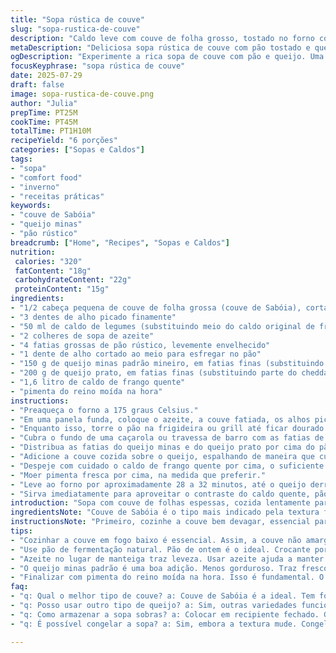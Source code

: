 ```yaml
---
title: "Sopa rústica de couve"
slug: "sopa-rustica-de-couve"
description: "Caldo leve com couve de folha grosso, tostado no forno com fatias de pão antigo e queijo fundido. O toque especial fica por conta do alho assado e do tempero sutil de pimenta do reino. Cozimento suave, sem pressa, para extrair todo o sabor do vegetal. Uma sopa que traz conforto, com textura interessante do pão embebido e queijo dourado. Substituir parte do queijo tradicional por queijo minas padrão dá um frescor. O caldo de legumes pode substituir o de frango sem perder força."
metaDescription: "Deliciosa sopa rústica de couve com pão tostado e queijo derretido. Uma refeição reconfortante ideal para o inverno."
ogDescription: "Experimente a rica sopa de couve com pão e queijo. Uma opção quentinha e saborosa para aquecer os dias frios."
focusKeyphrase: "sopa rústica de couve"
date: 2025-07-29
draft: false
image: sopa-rustica-de-couve.png
author: "Julia"
prepTime: PT25M
cookTime: PT45M
totalTime: PT1H10M
recipeYield: "6 porções"
categories: ["Sopas e Caldos"]
tags:
- "sopa"
- "comfort food"
- "inverno"
- "receitas práticas"
keywords:
- "couve de Sabóia"
- "queijo minas"
- "pão rústico"
breadcrumb: ["Home", "Recipes", "Sopas e Caldos"]
nutrition: 
 calories: "320"
 fatContent: "18g"
 carbohydrateContent: "22g"
 proteinContent: "15g"
ingredients:
- "1/2 cabeça pequena de couve de folha grossa (couve de Sabóia), cortada em tiras finas"
- "3 dentes de alho picado finamente"
- "50 ml de caldo de legumes (substituindo meio do caldo original de frango)"
- "2 colheres de sopa de azeite"
- "4 fatias grossas de pão rústico, levemente envelhecido"
- "1 dente de alho cortado ao meio para esfregar no pão"
- "150 g de queijo minas padrão mineiro, em fatias finas (substituindo parte do cheddar)"
- "200 g de queijo prato, em fatias finas (substituindo parte do cheddar)"
- "1,6 litro de caldo de frango quente"
- "pimenta do reino moída na hora"
instructions:
- "Preaqueça o forno a 175 graus Celsius."
- "Em uma panela funda, coloque o azeite, a couve fatiada, os alhos picados e o caldo de legumes. Cozinhe em fogo baixo, com tampa, por cerca de 12 minutos, mexendo às vezes para não grudar."
- "Enquanto isso, torre o pão na frigideira ou grill até ficar dourado e crocante. Esfregue o lado cortado do alho no pão quente para perfumar."
- "Cubra o fundo de uma caçarola ou travessa de barro com as fatias de pão queimado e levemente temperado com alho."
- "Distribua as fatias do queijo minas e do queijo prato por cima do pão de forma uniforme."
- "Adicione a couve cozida sobre o queijo, espalhando de maneira que cubra bem a camada de pão e queijos."
- "Despeje com cuidado o caldo de frango quente por cima, o suficiente para quase cobrir o pão e o recheio."
- "Moer pimenta fresca por cima, na medida que preferir."
- "Leve ao forno por aproximadamente 28 a 32 minutos, até o queijo derreter bem e a borda ficar levemente dourada."
- "Sirva imediatamente para aproveitar o contraste do caldo quente, pão embebido e queijo derretido."
introduction: "Sopa com couve de folhas espessas, cozida lentamente para liberar sabor sem amargor. Não é só caldo: tem pão velho, tostado na chapa, esfregado com alho – aroma que acompanha o conforto. Queijo coisa boa, parte mineiro, parte prato, em fatias finas, pôr por cima devagar para fundir no forno. Cozinhar lento para ter caldo rico, quente, com textura e aroma. A pimenta na hora lembra tempero de casa de campo, simples e gostoso. Substituir parte do caldo por legumes traz leveza. Final suave, quentinho na boca, perfeito para inverno. Pão apresenta textura úmida da sopa, queijo derretido e sabor forte da couve. Sem pressa, mexer às vezes pra não queimar no fundo. Prático e reconfortante. "
ingredientsNote: "Couve de Sabóia é o tipo mais indicado pela textura firme e folhas largas que suportam cocção sem virar purê. Usar pão velho, firme, tipo pão de fermentação natural ou pão rústico, garante que ele não desapareça no caldo e mantenha estrutura. O alho em duas formas: picado para infundir o caldo e fatiado para aromatizar o pão cru. Optar pelo queijo minas padrão na mistura traz frescor e menos gordura, enquanto o queijo prato dá cremosidade boa para derreter. O caldo de legumes substitui parte do caldo de frango para tornar a sopa mais leve, porém saborosa. O azeite confere suavidade e um toque mediterrâneo, substituindo a tradicional manteiga. A pimenta do reino fresca é essencial para dar aquele toque final sem cobrar passo extra."
instructionsNote: "Primeiro, cozinhe a couve bem devagar, essencial para não queimar e extrair sabor sem amargar. Atenção à temperatura e mexer às vezes para uma cocção uniforme. Preparar o pão tostado é crucial para evitar que fique encharcado rapidamente. Raspar o alho no pão quente ajuda a distribuir o aroma e nota de sabor, acrescentando ao caldo. Montar na caçarola exige cuidado para que o pão fique na base, o queijo em camadas para fundir melhor e a couve cobrindo. Caldo quente, quase fervente, para não interromper a cozedura já feita. O forno mantém aquecimento constante, sem necessidade de vigilância constante, entre 28 a 32 minutos para garantir que o queijo derreta mas a couve mantenha textura. Servir logo evita que a crocância do pão desapareça totalmente, embora a sopa seja melhor quando convivem esses contrastes de textura."
tips:
- "Cozinhar a couve em fogo baixo é essencial. Assim, a couve não amarga. Mexer de vez em quando. Isso ajuda a criar um caldo rico e saboroso."
- "Use pão de fermentação natural. Pão de ontem é o ideal. Crocante por fora, garante estrutura. Não deixe o pão encharcar. Isso estraga a textura."
- "Azeite no lugar de manteiga traz leveza. Usar azeite ajuda a manter o sabor mais fresco. Também dá uma nuance mediterrânea. Experimente."
- "O queijo minas padrão é uma boa adição. Menos gorduroso. Traz frescor ao prato. O queijo prato derrete bem e adiciona cremosidade."
- "Finalizar com pimenta do reino moída na hora. Isso é fundamental. O sabor é bem diferente. Aplicar na hora de servir. Realça o prato."
faq:
- "q: Qual o melhor tipo de couve? a: Couve de Sabóia é a ideal. Tem folhas firmes. Suporta melhor cocção. Não amolece fácil."
- "q: Posso usar outro tipo de queijo? a: Sim, outras variedades funcionam. Mas cada uma tem seu sabor. Experimente misturar."
- "q: Como armazenar a sopa sobras? a: Colocar em recipiente fechado. Guarde na geladeira. Comer dentro de 2-3 dias. Reaquecer bem."
- "q: É possível congelar a sopa? a: Sim, embora a textura mude. Congelar em porções. Consumir em até 3 meses para melhor sabor."

---
```

